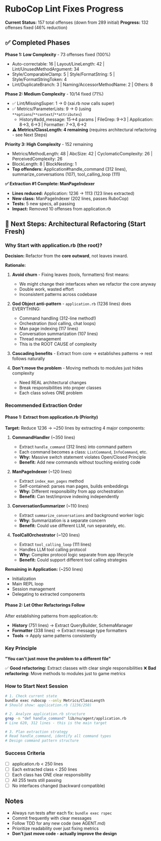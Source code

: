 # RuboCop Lint Fixes Progress

**Current Status:** 157 total offenses (down from 289 initial)
**Progress:** 132 offenses fixed (46% reduction)

## ✅ Completed Phases

**Phase 1: Low Complexity** - 73 offenses fixed (100%)
- Auto-correctable: 16 | Layout/LineLength: 42 | Lint/UnusedMethodArgument: 34
- Style/ComparableClamp: 5 | Style/FormatString: 5 | Style/FormatStringToken: 4
- Lint/DuplicateBranch: 3 | Naming/AccessorMethodName: 2 | Others: 8

**Phase 2: Medium Complexity** - 10/14 fixed (71%)
- ✅ Lint/MissingSuper: 1 → 0 (xai.rb now calls super)
- ✅ Metrics/ParameterLists: 9 → 0 (using `**options`/`**context`/`**attributes`)
  - History#add_message: 15→4 params | FileGrep: 9→3 | Application: 8→3, 6→3 | Formatter: 7→3, 6→2
- ⚠️ **Metrics/ClassLength: 4 remaining** (requires architectural refactoring - see Next Steps)

**Priority 3: High Complexity** - 152 remaining
- Metrics/MethodLength: 48 | AbcSize: 42 | CyclomaticComplexity: 26 | PerceivedComplexity: 26
- BlockLength: 8 | BlockNesting: 1
- **Top offenders:** Application#handle_command (312 lines), summarize_conversations (107), tool_calling_loop (111)

**✅ Extraction #1 Complete: ManPageIndexer**
- **Lines reduced:** Application: 1236 → 1113 (123 lines extracted)
- **New class:** ManPageIndexer (202 lines, passes RuboCop)
- **Tests:** 5 new specs, all passing
- **Impact:** Removed 10 offenses from application.rb

## 🚀 Next Steps: Architectural Refactoring (Start Fresh)

### Why Start with application.rb (the root)?

**Decision:** Refactor from the **core outward**, not leaves inward.

**Rationale:**
1. **Avoid churn** - Fixing leaves (tools, formatters) first means:
   - We might change their interfaces when we refactor the core anyway
   - Double work, wasted effort
   - Inconsistent patterns across codebase

2. **God Object anti-pattern** - `application.rb` (1236 lines) does EVERYTHING:
   - Command handling (312-line method!)
   - Orchestration (tool calling, chat loops)
   - Man page indexing (117 lines)
   - Conversation summarization (107 lines)
   - Thread management
   - This is the ROOT CAUSE of complexity

3. **Cascading benefits** - Extract from core → establishes patterns → rest follows naturally

4. **Don't move the problem** - Moving methods to modules just hides complexity
   - Need REAL architectural changes
   - Break responsibilities into proper classes
   - Each class solves ONE problem

### Recommended Extraction Order

#### Phase 1: Extract from application.rb (Priority)

**Target:** Reduce 1236 → ~250 lines by extracting 4 major components:

1. **CommandHandler** (~350 lines)
   - Extract `handle_command` (312 lines) into command pattern
   - Each command becomes a class: `ListCommand`, `InfoCommand`, etc.
   - **Why:** Massive switch statement violates Open/Closed Principle
   - **Benefit:** Add new commands without touching existing code

2. **ManPageIndexer** (~120 lines)
   - Extract `index_man_pages` method
   - Self-contained: parses man pages, builds embeddings
   - **Why:** Different responsibility from app orchestration
   - **Benefit:** Can test/improve indexing independently

3. **ConversationSummarizer** (~110 lines)
   - Extract `summarize_conversations` and background worker logic
   - **Why:** Summarization is a separate concern
   - **Benefit:** Could use different LLM, run separately, etc.

4. **ToolCallOrchestrator** (~120 lines)
   - Extract `tool_calling_loop` (111 lines)
   - Handles LLM tool calling protocol
   - **Why:** Complex protocol logic separate from app lifecycle
   - **Benefit:** Could support different tool calling strategies

**Remaining in Application:** (~250 lines)
- Initialization
- Main REPL loop
- Session management
- Delegating to extracted components

#### Phase 2: Let Other Refactorings Follow

After establishing patterns from application.rb:

- **History** (751 lines) → Extract QueryBuilder, SchemaManager
- **Formatter** (338 lines) → Extract message type formatters
- **Tools** → Apply same patterns consistently

### Key Principle

**"You can't just move the problem to a different file"**

✅ **Good refactoring:** Extract classes with clear single responsibilities
❌ **Bad refactoring:** Move methods to modules just to game metrics

### How to Start Next Session

```bash
# 1. Check current state
bundle exec rubocop --only Metrics/ClassLength
# Should show: application.rb (1236/250)

# 2. Analyze application.rb structure
grep -n "def handle_command" lib/nu/agent/application.rb
# Line 620, 312 lines - this is the main target

# 3. Plan extraction strategy
# Read handle_command, identify all command types
# Design command pattern structure
```

### Success Criteria

- [ ] application.rb < 250 lines
- [ ] Each extracted class < 250 lines
- [ ] Each class has ONE clear responsibility
- [ ] All 255 tests still passing
- [ ] No interfaces changed (backward compatible)

## Notes

- Always run tests after each fix: `bundle exec rspec`
- Commit frequently with clear messages
- Follow TDD for any new code (see AGENT.md)
- Prioritize readability over just fixing metrics
- **Don't just move code - actually improve the design**
